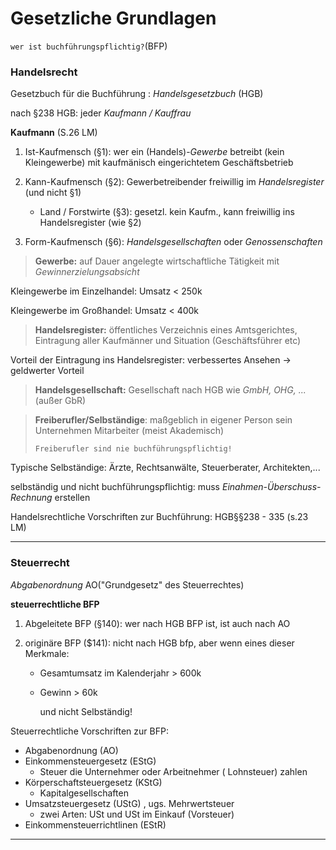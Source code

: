 # Gesetzliche Grundlagen

`wer ist buchführungspflichtig?`(BFP)



### Handelsrecht

Gesetzbuch für die Buchführung : *Handelsgesetzbuch* (HGB)

nach §238 HGB: jeder *Kaufmann / Kauffrau* 

**Kaufmann** (S.26 LM) 

1. Ist-Kaufmensch (§1):  wer ein (Handels)-*Gewerbe* betreibt (kein Kleingewerbe) mit kaufmänisch eingerichtetem Geschäftsbetrieb

2. Kann-Kaufmensch (§2): Gewerbetreibender freiwillig im *Handelsregister* (und nicht §1)
    - Land / Forstwirte (§3): gesetzl. kein Kaufm., kann freiwillig ins Handelsregister (wie §2) 

3. Form-Kaufmensch (§6): *Handelsgesellschaften* oder *Genossenschaften*



> **Gewerbe:** auf Dauer angelegte wirtschaftliche Tätigkeit mit *Gewinnerzielungsabsicht*

Kleingewerbe im Einzelhandel: Umsatz < 250k 

Kleingewerbe im Großhandel: Umsatz < 400k



> **Handelsregister:** öffentliches Verzeichnis eines Amtsgerichtes, Eintragung aller Kaufmänner und Situation (Geschäftsführer etc)

Vorteil der Eintragung ins Handelsregister: verbessertes Ansehen -> geldwerter Vorteil



> **Handelsgesellschaft:** Gesellschaft nach HGB wie *GmbH, OHG, ...*  (außer GbR)



> **Freiberufler/Selbständige**: maßgeblich in eigener Person sein Unternehmen Mitarbeiter (meist Akademisch)
>
> `Freiberufler sind nie buchführungspflichtig!`

Typische Selbständige: Ärzte, Rechtsanwälte, Steuerberater, Architekten,...

selbständig und nicht buchführungspflichtig: muss *Einahmen-Überschuss-Rechnung* erstellen 



Handelsrechtliche Vorschriften zur Buchführung: HGB§§238 - 335 (s.23 LM)

---

### Steuerrecht

*Abgabenordnung* AO("Grundgesetz" des Steuerrechtes)

**steuerrechtliche BFP**

1. Abgeleitete BFP (§140): wer nach HGB BFP ist, ist auch nach AO

2. originäre BFP ($141): nicht nach HGB bfp, aber wenn eines dieser Merkmale: 

    - Gesamtumsatz im Kalenderjahr > 600k

    - Gewinn > 60k

        und nicht Selbständig!



Steuerrechtliche Vorschriften zur BFP: 

- Abgabenordnung (AO)
- Einkommensteuergesetz (EStG)
    - Steuer die Unternehmer oder Arbeitnehmer ( Lohnsteuer) zahlen
- Körperschaftsteuergesetz (KStG)
    - Kapitalgesellschaften
- Umsatzsteuergesetz (UStG) , ugs. Mehrwertsteuer
    - zwei Arten: USt und USt im Einkauf (Vorsteuer)
- Einkommensteuerrichtlinen (EStR)

---



